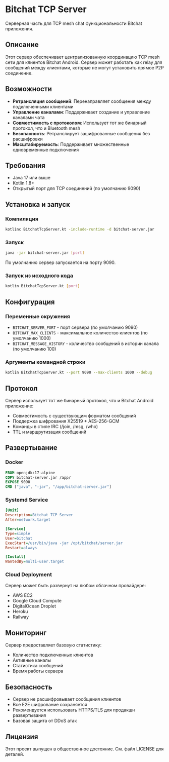 # Bitchat TCP Server

Серверная часть для TCP mesh chat функциональности Bitchat приложения.

## Описание

Этот сервер обеспечивает централизованную координацию TCP mesh сети для клиентов Bitchat Android. Сервер может работать как relay для сообщений между клиентами, которые не могут установить прямое P2P соединение.

## Возможности

- **Ретрансляция сообщений**: Перенаправляет сообщения между подключенными клиентами
- **Управление каналами**: Поддерживает создание и управление каналами чата
- **Совместимость с протоколом**: Использует тот же бинарный протокол, что и Bluetooth mesh
- **Безопасность**: Ретранслирует зашифрованные сообщения без расшифровки
- **Масштабируемость**: Поддерживает множественные одновременные подключения

## Требования

- Java 17 или выше
- Kotlin 1.8+
- Открытый порт для TCP соединений (по умолчанию 9090)

## Установка и запуск

### Компиляция
```bash
kotlinc BitchatTcpServer.kt -include-runtime -d bitchat-server.jar
```

### Запуск
```bash
java -jar bitchat-server.jar [port]
```

По умолчанию сервер запускается на порту 9090.

### Запуск из исходного кода
```bash
kotlin BitchatTcpServer.kt [port]
```

## Конфигурация

### Переменные окружения

- `BITCHAT_SERVER_PORT` - порт сервера (по умолчанию 9090)
- `BITCHAT_MAX_CLIENTS` - максимальное количество клиентов (по умолчанию 1000)
- `BITCHAT_MESSAGE_HISTORY` - количество сообщений в истории канала (по умолчанию 100)

### Аргументы командной строки

```bash
kotlin BitchatTcpServer.kt --port 9090 --max-clients 1000 --debug
```

## Протокол

Сервер использует тот же бинарный протокол, что и Bitchat Android приложение:

- Совместимость с существующим форматом сообщений
- Поддержка шифрования X25519 + AES-256-GCM
- Команды в стиле IRC (/join, /msg, /who)
- TTL и маршрутизация сообщений

## Развертывание

### Docker
```dockerfile
FROM openjdk:17-alpine
COPY bitchat-server.jar /app/
EXPOSE 9090
CMD ["java", "-jar", "/app/bitchat-server.jar"]
```

### Systemd Service
```ini
[Unit]
Description=Bitchat TCP Server
After=network.target

[Service]
Type=simple
User=bitchat
ExecStart=/usr/bin/java -jar /opt/bitchat/server.jar
Restart=always

[Install]
WantedBy=multi-user.target
```

### Cloud Deployment

Сервер может быть развернут на любом облачном провайдере:
- AWS EC2
- Google Cloud Compute
- DigitalOcean Droplet
- Heroku
- Railway

## Мониторинг

Сервер предоставляет базовую статистику:
- Количество подключенных клиентов
- Активные каналы
- Статистика сообщений
- Время работы сервера

## Безопасность

- Сервер не расшифровывает сообщения клиентов
- Все E2E шифрование сохраняется
- Рекомендуется использовать HTTPS/TLS для продакшн развертывания
- Базовая защита от DDoS атак

## Лицензия

Этот проект выпущен в общественное достояние. См. файл LICENSE для деталей.